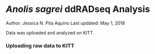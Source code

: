 # <i>Anolis sagrei</i> ddRADseq Analysis
Author: Jessica N. Pita Aquino
Last updated: May 1, 2018

Data was uploaded and analyzed on KITT. 

### Uploading raw data to KITT
